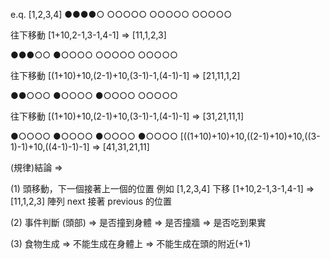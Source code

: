 e.q.
[1,2,3,4]
●●●●○
○○○○○
○○○○○
○○○○○

往下移動
[1+10,2-1,3-1,4-1] => [11,1,2,3]

●●●○○
●○○○○
○○○○○
○○○○○

往下移動
[(1+10)+10,(2-1)+10,(3-1)-1,(4-1)-1] => [21,11,1,2]

●●○○○
●○○○○
●○○○○
○○○○○

往下移動
[(1+10)+10,(2-1)+10,(3-1)-1,(4-1)-1] => [31,21,11,1]

●○○○○
●○○○○
●○○○○
●○○○○
[((1+10)+10)+10,((2-1)+10)+10,((3-1)-1)+10,((4-1)-1)-1] => [41,31,21,11]

(規律)結論 => 

(1) 頭移動，下一個接著上一個的位置
例如 [1,2,3,4] 下移 [1+10,2-1,3-1,4-1] => [11,1,2,3]
陣列 next 接著 previous 的位置

(2) 事件判斷 (頭部)
        => 是否撞到身體
        => 是否撞牆
        => 是否吃到果實

(3) 食物生成
=> 不能生成在身體上
=> 不能生成在頭的附近(+1)

